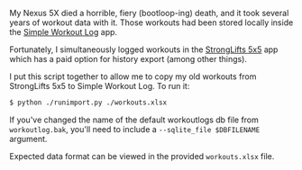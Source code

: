 My Nexus 5X died a horrible, fiery (bootloop-ing) death, and it took several years of workout data with it. Those workouts had been stored locally inside the [Simple Workout Log](https://play.google.com/store/apps/details?id=com.selahsoft.workoutlog) app.

Fortunately, I simultaneously logged workouts in the [StrongLifts 5x5](https://play.google.com/store/apps/details?id=com.stronglifts.app) app which has a paid option for history export (among other things).

I put this script together to allow me to copy my old workouts from StrongLifts 5x5 to Simple Workout Log. To run it:

~~~bash
$ python ./runimport.py ./workouts.xlsx
~~~

If you've changed the name of the default workoutlogs db file from `workoutlog.bak`, you'll need to include a `--sqlite_file $DBFILENAME` argument.

Expected data format can be viewed in the provided `workouts.xlsx` file.
